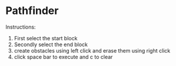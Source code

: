 # Pathfinder
Instructions:
1) First select the start block
2) Secondly select the end block
3) create obstacles using left click and erase them using right click
4) click space bar to execute and c to clear
